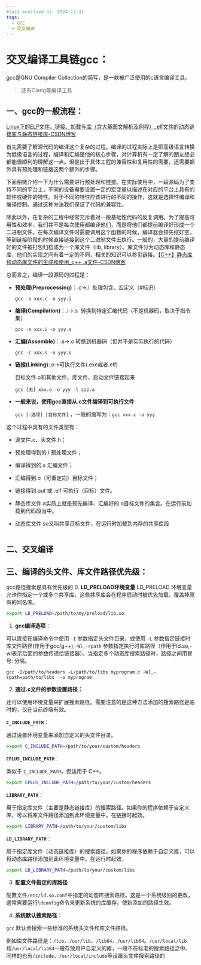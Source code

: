 ```yaml
---
#last_modified_at: 2024-12-31
tags:
  - GCC
  - 交叉编译
---
```

# 交叉编译工具链gcc：

gcc是GNU Compiler Collection的简写，是一款被广泛使用的c语言编译工具。

> 还有Clang等编译工具

## 一、gcc的一般流程：

[Linux下的ELF文件、链接、加载与库（含大量图文解析及例程）_elf文件的动态链接库与静态链接库-CSDN博客](https://blog.csdn.net/weixin_44966641/article/details/120631079)

首先需要了解源代码的编译这个复杂的过程。编译的过程实际上是把高级语言转换为低级语言的过程，编译和汇编是他的核心步骤，对计算机有一定了解的朋友想必都能很顺利的理解这一点。但是出于具体工程的兼容性和复用性的需要，还需要额外具有预处理和链接这两个额外的步骤。

下面稍微介绍一下为什么需要进行预处理和链接。在实际使用中，一段源码为了支持不同的平台上，不同的设备需要设置一定的宏变量以描述在对应的平台上具有的软件或硬件的特性。对于不同的特性应该进行的不同的操作，这就是选择性编译和编译控制。通过这种方法我们保证了代码的兼容性。

除此以外，在复杂的工程中经常充斥着对一段基础性代码的反复调用。为了提高可用性和效率，我们并不是每次使用都编译他们，而是将他们都提前编译好形成一个二进制文件。在每次编译文件时需要调用这个函数的时候，编译器会预先挖好空，等到链接阶段的时候直接链接到这个二进制文件去执行。一般的，大量的提前编译好的文件被打包归档成为一个库文件（lib, library）。库文件分为动态库和静态库，他们的实现之间有着一定的不同，相关的知识可以参见链接。[【C++】静态库和动态库文件的生成和使用_c++ .a文件-CSDN博客](https://blog.csdn.net/weixin_43717839/article/details/127991174?spm=1001.2014.3001.5502)

总而言之，编译一段源码的过程是：

- **预处理(Preprocessing)**：.c->.i  处理包含、宏定义（#标识）
  
  `gcc -e xxx.c -o yyy.i`

- **编译(Compilation)**：.i->.s  转换到特定汇编代码（不是机器码，取决于指令集）
  
  `gcc -s xxx.i -o yyy.s`

- **汇编(Assemble)**：.s->.o 转换到机器码（但并不是实际执行的代码）
  
  `gcc -c xxx.s -o yyy.o`

- **链接(Linking)**:.o->可执行文件(.exe或者.elf) 
  
  目标文件.o和其他文件、库文件、启动文件链接起来
  
  `gcc [无] xxx.o -o yyy -l zzz.a`

- **一般来说，使用gcc直接从.c文件编译到可执行文件**
  
  `gcc [-选项] [目标文件]` ，一般的缩写为：`gcc xxx.c -o yyy`

这个过程中具有的文件类型有：

- 源文件.c、头文件.h；

- 预处理得到的.i 预处理文件；

- 编译得到的.s 汇编文件；

- 汇编得到.o（可重定向）目标文件；

- 链接得到.out 或 .elf 可执行（目标）文件。

- 静态库文件.a实质上就是预先编译、汇编好的.o目标文件的集合。在运行前加载到代码段当中。

- 动态库文件.so又叫共享目标文件，在运行时加载到内存的共享库段

<img src="https://i-blog.csdnimg.cn/blog_migrate/75156451f4a1c350fac1ce0ca1129675.png#pic_center" title="" alt="" data-align="center">

## 二、交叉编译

## 三、编译的头文件、库文件路径优先级：

gcc路径搜索是具有优先级的
0. **LD_PRELOAD环境变量**
LD_PRELOAD 环境变量允许你指定一个或多个共享库，这些共享库会在程序启动时被优先加载，覆盖掉原有的同名库。

```bash
export LD_PRELOAD=/path/to/my/preload/lib.so
```

1. **gcc编译选项**：

可以直接在编译命令中使用 `-I` 参数指定头文件目录，或使用 `-L` 参数指定链接时库文件路径(作用于gcc/g++),`-Wl,-rpath` 参数指定执行时库路径（作用于ld.so,-wl表示后面的参数传递给链接器）。当指定多个动态库搜索路径时，路径之间用冒号`:`分隔。

```shell
gcc -I/path/to/headers -L/path/to/libs myprogram.c -Wl,-rpath=path/to/libs  -o myprogram
```

2. **通过.c文件的参数设置路径：**

还可以使用环境变量来扩展搜索路径。需要注意的是这种方法添加的搜索路径是临时的，仅在当前终端有效。

**`C_INCLUDE_PATH`**：

通过设置环境变量来添加自定义的头文件目录。

```bash
export C_INCLUDE_PATH=/path/to/your/custom/headers
```

**`CPLUS_INCLUDE_PATH`**：

类似于 `C_INCLUDE_PATH`，但适用于 C++。

```bash
export CPLUS_INCLUDE_PATH=/path/to/your/custom/headers
```
**`LIBRARY_PATH`**：

用于指定库文件（主要是静态链接库）的搜索路径。如果你的程序依赖于自定义库，可以将库文件路径添加到此环境变量中。在链接时起效。

```bash
export LIBRARY_PATH=/path/to/your/custom/libs
```

**`LD_LIBRARY_PATH`**：

用于指定库文件（动态链接库）的搜索路径。如果你的程序依赖于自定义库，可以将动态库路径添加到此环境变量中。在运行时起效。

```bash
export LD_LIBRARY_PATH=/path/to/your/custom/libs
```

3. **配置文件指定的库路径**

配置文件`/etc/ld.so.conf`中指定的动态库搜索路径。这是一个系统级别的更改，通常需要运行`ldconfig`命令来更新系统的库缓存，使新添加的路径生效。

4. **系统默认搜索路径**：

`gcc` 默认会搜索一些标准的系统头文件和库文件路径。

例如库文件路径是：`/lib`、`/usr/lib`、`/lib64`、`/usr/lib64`。`/usr/local/lib`和`/usr/local/lib64`一般存放用户自定义的库，一般不在标准的搜索路径之中。同样的也有`/include`、`/usr/local/include`等设置头文件搜索路径的
